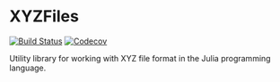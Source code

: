 # XYZFiles

[![Build Status](https://travis-ci.com/yaozhenghangma/XYZ.jl.svg?branch=master)](https://travis-ci.com/yaozhenghangma/XYZFiles.jl)
[![Codecov](https://codecov.io/gh/yaozhenghangma/XYZ.jl/branch/master/graph/badge.svg)](https://codecov.io/gh/yaozhenghangma/XYZFiles.jl)

Utility library for working with XYZ file format in the Julia programming language.
